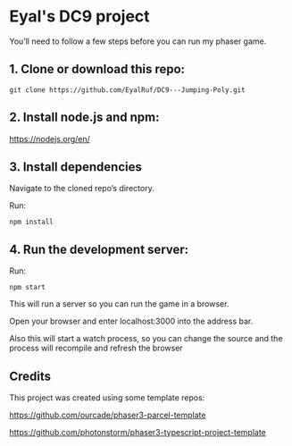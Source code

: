 # Eyal's DC9 project

You’ll need to follow a few steps before you can run my phaser game.

## 1. Clone or download this repo:
```git clone https://github.com/EyalRuf/DC9---Jumping-Poly.git```


## 2. Install node.js and npm:

https://nodejs.org/en/


## 3. Install dependencies

Navigate to the cloned repo’s directory.

Run:

```npm install```

## 4. Run the development server:

Run:

```npm start```

This will run a server so you can run the game in a browser.

Open your browser and enter localhost:3000 into the address bar.

Also this will start a watch process, so you can change the source and the process will recompile and refresh the browser

## Credits

This project was created using some template repos:

https://github.com/ourcade/phaser3-parcel-template

https://github.com/photonstorm/phaser3-typescript-project-template
